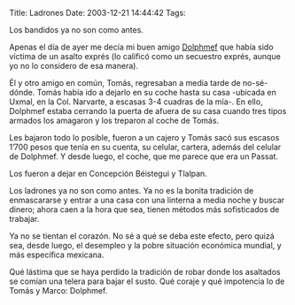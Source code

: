 Title: Ladrones
Date: 2003-12-21 14:44:42
Tags: 

<p>Los bandidos ya no son como antes.</p>

<p>Apenas el día de ayer me decía mi buen amigo <a href="mailto:dolphmef@bigfoot.com">Dolphmef</a> que había sido víctima de un asalto exprés (lo calificó como un secuestro exprés, aunque yo no lo considero de esa manera).</p>

<p>Él y otro amigo en común, Tomás, regresaban a media tarde de no-sé-dónde. Tomás había ido a dejarlo en su coche hasta su casa -ubicada en Uxmal, en la Col. Narvarte, a escasas 3-4 cuadras de la mía-. En ello, Dolphmef estaba cerrando la puerta de afuera de su casa cuando tres tipos armados los amagaron y los treparon al coche de Tomás.</p>

<p>Les bajaron todo lo posible, fueron a un cajero y Tomás sacó sus escasos 1&#8217;700 pesos que tenía en su cuenta, su celular, cartera, además del celular de Dolphmef. Y desde luego, el coche, que me parece que era un Passat.</p>

<p>Los fueron a dejar en Concepción Béistegui y Tlalpan.</p>

<p>Los ladrones ya no son como antes. Ya no es la bonita tradición de enmascararse y entrar a una casa con una linterna a media noche y buscar dinero; ahora caen a la hora que sea, tienen métodos más sofisticados de trabajar.</p>

<p>Ya no se tientan el corazón. No sé a qué se deba este efecto, pero quizá sea, desde luego, el desempleo y la pobre situación económica mundial, y más específica mexicana.</p>

<p>Qué lástima que se haya perdido la tradición de robar donde los asaltados se comían una telera para bajar el susto. Qué coraje y qué impotencia lo de Tomás y Marco: Dolphmef.</p>
